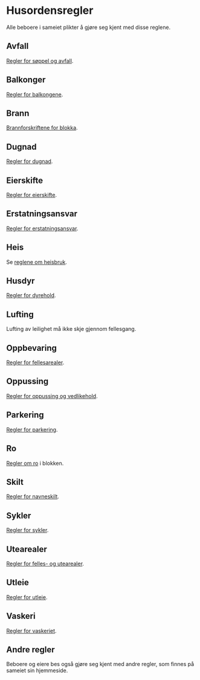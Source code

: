 Husordensregler
===============

Alle beboere i sameiet plikter å gjøre seg kjent med disse reglene.

Avfall
------

[Regler for søppel og avfall](/nyttig/soppel/).

Balkonger
---------

[Regler for balkongene](/nyttig/balkonger/).

Brann
-----

[Brannforskriftene for blokka](/nyttig/brannvern/).

Dugnad
------

[Regler for dugnad](/nyttig/dugnad/).

Eierskifte
----------

[Regler for eierskifte](/nyttig/eierskifte/).

Erstatningsansvar
-----------------

[Regler for erstatningsansvar](/nyttig/erstatningsansvar/).

Heis
----

Se [reglene om heisbruk](/nyttig/heis/).

Husdyr
------

[Regler for dyrehold](/nyttig/dyrehold/).

Lufting
-------

Lufting av leilighet må ikke skje gjennom fellesgang.

Oppbevaring
-----------

[Regler for fellesarealer](/nyttig/fellesarealer/).

Oppussing
---------

[Regler for oppussing og vedlikehold](/nyttig/oppussing/).

Parkering
---------

[Regler for parkering](/nyttig/parkering/).

Ro
---

[Regler om ro](/nyttig/ro/) i blokken.

Skilt
-----

[Regler for navneskilt](/nyttig/skilt/).

Sykler
------

[Regler for sykler](/nyttig/sykler/).

Utearealer
----------

[Regler for felles- og utearealer](/nyttig/fellesarealer/).

Utleie
------

[Regler for utleie](/nyttig/utleie/).

Vaskeri
-------

[Regler for vaskeriet](/nyttig/vaskeri/).

Andre regler
------------

Beboere og eiere bes også gjøre seg kjent med andre regler, som finnes på sameiet sin hjemmeside.
